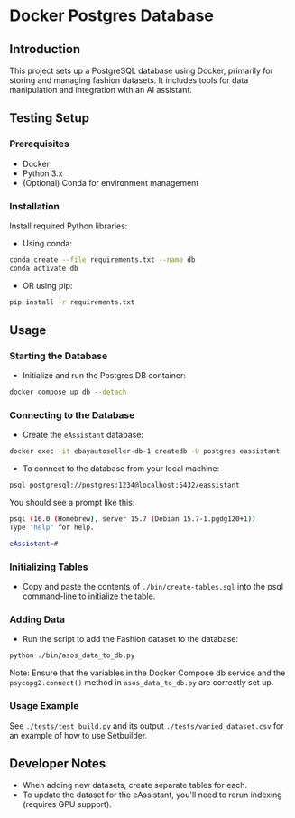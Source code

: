 # Docker Postgres Database

## Introduction
This project sets up a PostgreSQL database using Docker, primarily for storing and managing fashion datasets. It includes tools for data manipulation and integration with an AI assistant.

## Testing Setup

### Prerequisites
- Docker
- Python 3.x
- (Optional) Conda for environment management

### Installation

Install required Python libraries:
   
- Using conda:
```bash
conda create --file requirements.txt --name db
conda activate db
```

- OR using pip:
```bash
pip install -r requirements.txt
```

## Usage

### Starting the Database
- Initialize and run the Postgres DB container:
```bash
docker compose up db --detach
```

### Connecting to the Database
- Create the `eAssistant` database:
```bash
docker exec -it ebayautoseller-db-1 createdb -U postgres eassistant
```

- To connect to the database from your local machine:
```bash
psql postgresql://postgres:1234@localhost:5432/eassistant
```

You should see a prompt like this:
```bash
psql (16.0 (Homebrew), server 15.7 (Debian 15.7-1.pgdg120+1))
Type "help" for help.

eAssistant=#
```

### Initializing Tables
- Copy and paste the contents of `./bin/create-tables.sql` into the psql command-line to initialize the table.

### Adding Data
- Run the script to add the Fashion dataset to the database:
```bash
python ./bin/asos_data_to_db.py
```

Note: Ensure that the variables in the Docker Compose db service and the `psycopg2.connect()` method in `asos_data_to_db.py` are correctly set up.

### Usage Example
See `./tests/test_build.py` and its output `./tests/varied_dataset.csv` for an example of how to use Setbuilder.

## Developer Notes
- When adding new datasets, create separate tables for each.
- To update the dataset for the eAssistant, you'll need to rerun indexing (requires GPU support).